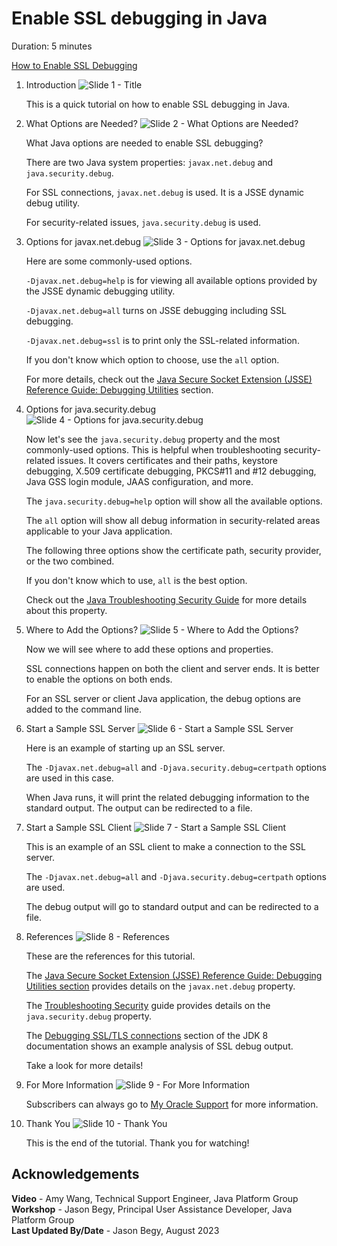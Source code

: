# Enable SSL debugging in Java
Duration: 5 minutes


[How to Enable SSL Debugging](videohub:1_5vweehhb)

1. Introduction
    ![Slide 1 - Title](./images/1-title.jpg)

    This is a quick tutorial on how to enable SSL debugging in Java.


2. What Options are Needed?
    ![Slide 2 - What Options are Needed?](./images/2-options.jpg)

    What Java options are needed to enable SSL debugging?

    There are two Java system properties: `javax.net.debug` and `java.security.debug`.

    For SSL connections, `javax.net.debug` is used. It is a JSSE dynamic debug utility.

    For security-related issues, `java.security.debug` is used.


3. Options for javax.net.debug
    ![Slide 3 - Options for javax.net.debug](./images/3-javax.jpg)

    Here are some commonly-used options.

    `-Djavax.net.debug=help` is for viewing all available options provided by the JSSE dynamic debugging utility.

    `-Djavax.net.debug=all` turns on JSSE debugging including SSL debugging.

    `-Djavax.net.debug=ssl` is to print only the SSL-related information.

    If you don't know which option to choose, use the `all` option.

    For more details, check out the [Java Secure Socket Extension (JSSE) Reference Guide: Debugging Utilities](https://docs.oracle.com/javase/8/docs/technotes/guides/security/jsse/JSSERefGuide.html#Debug) section.


4. Options for java.security.debug
    ![Slide 4 - Options for java.security.debug](./images/4-java-security.jpg)

    Now let's see the `java.security.debug` property and the most commonly-used options. This is helpful when troubleshooting security-related issues. It covers certificates and their paths, keystore debugging, X.509 certificate debugging, PKCS#11 and #12 debugging, Java GSS login module, JAAS configuration, and more.

    The `java.security.debug=help` option will show all the available options.

    The `all` option will show all debug information in security-related areas applicable to your Java application.

    The following three options show the certificate path, security provider, or the two combined.

    If you don't know which to use, `all` is the best option.

    Check out the [Java Troubleshooting Security Guide](https://docs.oracle.com/javase/8/docs/technotes/guides/security/troubleshooting-security.html) for more details about this property.


5. Where to Add the Options?
    ![Slide 5 - Where to Add the Options?](./images/5-where.jpg)

    Now we will see where to add these options and properties.

    SSL connections happen on both the client and server ends. It is better to enable the options on both ends.

    For an SSL server or client Java application, the debug options are added to the command line.


6. Start a Sample SSL Server
    ![Slide 6 - Start a Sample SSL Server](./images/6-server.jpg)

    Here is an example of starting up an SSL server.

    The `-Djavax.net.debug=all` and `-Djava.security.debug=certpath` options are used in this case.

    When Java runs, it will print the related debugging information to the standard output. The output can be redirected to a file.


7. Start a Sample SSL Client
    ![Slide 7 - Start a Sample SSL Client](./images/7-client.jpg)

    This is an example of an SSL client to make a connection to the SSL server.

    The `-Djavax.net.debug=all` and `-Djava.security.debug=certpath` options are used.

    The debug output will go to standard output and can be redirected to a file.


8. References
    ![Slide 8 - References](./images/8-references.jpg)

    These are the references for this tutorial.

    The [Java Secure Socket Extension (JSSE) Reference Guide: Debugging Utilities section](https://docs.oracle.com/javase/8/docs/technotes/guides/security/jsse/JSSERefGuide.html#Debug) provides details on the `javax.net.debug` property.

    The [Troubleshooting Security](https://docs.oracle.com/javase/8/docs/technotes/guides/security/troubleshooting-security.html) guide provides details on the `java.security.debug` property.

    The [Debugging SSL/TLS connections](https://docs.oracle.com/javase/8/docs/technotes/guides/security/jsse/ReadDebug.html) section of the JDK 8 documentation shows an example analysis of SSL debug output.

    Take a look for more details!


9. For More Information
    ![Slide 9 - For More Information](./images/9-info.jpg)

    Subscribers can always go to [My Oracle Support](https://support.oracle.com/portal/) for more information.

10. Thank You
    ![Slide 10 - Thank You](./images/10-end.jpg)

    This is the end of the tutorial. Thank you for watching!



## Acknowledgements
**Video** - Amy Wang, Technical Support Engineer, Java Platform Group  
**Workshop** -  Jason Begy, Principal User Assistance Developer, Java Platform Group  
**Last Updated By/Date** - Jason Begy,  August 2023



